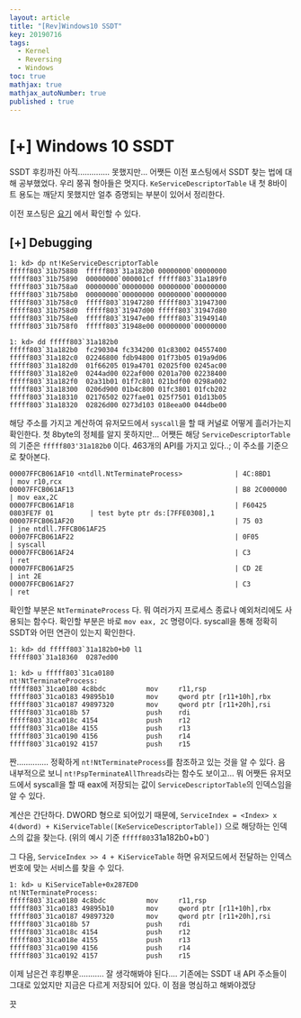 ```yaml
---
layout: article
title: "[Rev]Windows10 SSDT"
key: 20190716
tags:
  - Kernel
  - Reversing
  - Windows
toc: true
mathjax: true
mathjax_autoNumber: true
published : true
---
```


# [+] Windows 10 SSDT

<!--more-->

SSDT 후킹까진 아직.............. 못했지만... 어쨋든 이전 포스팅에서 SSDT 찾는 법에 대해 공부했었다. 우리 쭝궈 형아들은 멋지다. `KeServiceDescriptorTable` 내 첫 8바이트 용도는 깨닫지 못했지만 얼추 증명되는 부분이 있어서 정리한다.

이전 포스팅은 <a href="https://shhoya.github.io/2019/06/03/WindowsK.html#-x64-ssdt">요기</a> 에서 확인할 수 있다.

## [+] Debugging

```
1: kd> dp nt!KeServiceDescriptorTable
fffff803`31b75880  fffff803`31a182b0 00000000`00000000
fffff803`31b75890  00000000`000001cf fffff803`31a189f0
fffff803`31b758a0  00000000`00000000 00000000`00000000
fffff803`31b758b0  00000000`00000000 00000000`00000000
fffff803`31b758c0  fffff803`31947280 fffff803`31947300
fffff803`31b758d0  fffff803`31947d00 fffff803`31947d80
fffff803`31b758e0  fffff803`31947e00 fffff803`31949140
fffff803`31b758f0  fffff803`31948e00 00000000`00000000

1: kd> dd fffff803`31a182b0
fffff803`31a182b0  fc290304 fc334200 01c83002 04557400
fffff803`31a182c0  02246800 fdb94800 01f73b05 019a9d06
fffff803`31a182d0  01f66205 019a4701 02025f00 0245ac00
fffff803`31a182e0  0244ad00 022af000 0201a700 02238400
fffff803`31a182f0  02a31b01 01f7c801 021bdf00 0298a002
fffff803`31a18300  0206d900 01b4c800 01fc3801 01fcb202
fffff803`31a18310  02176502 027fae01 025f7501 01d13b05
fffff803`31a18320  02826d00 0273d103 018eea00 044dbe00
```

해당 주소를 가지고 계산하여 유저모드에서 `syscall`을 할 때 커널로 어떻게 흘러가는지 확인한다.
첫 8byte의 정체를 알지 못하지만... 어쨋든 해당 `ServiceDescriptorTable`의 기준은 `fffff803'31a182b0` 이다. 463개의 API를 가지고 있다..; 이 주소를 기준으로 찾아본다.

```
00007FFCB061AF10 <ntdll.NtTerminateProcess>             | 4C:8BD1                    | mov r10,rcx
00007FFCB061AF13                                        | B8 2C000000                | mov eax,2C
00007FFCB061AF18                                        | F60425 0803FE7F 01         | test byte ptr ds:[7FFE0308],1
00007FFCB061AF20                                        | 75 03                      | jne ntdll.7FFCB061AF25
00007FFCB061AF22                                        | 0F05                       | syscall
00007FFCB061AF24                                        | C3                         | ret
00007FFCB061AF25                                        | CD 2E                      | int 2E
00007FFCB061AF27                                        | C3                         | ret
```

확인할 부분은 `NtTerminateProcess` 다. 뭐 여러가지 프로세스 종료나 예외처리에도 사용되는 함수다.
확인할 부분은 바로 `mov eax, 2C` 명령이다. syscall을 통해 정확히 SSDT와 어떤 연관이 있는지 확인한다.

```
1: kd> dd fffff803`31a182b0+b0 l1
fffff803`31a18360  0287ed00

1: kd> u fffff803`31ca0180
nt!NtTerminateProcess:
fffff803`31ca0180 4c8bdc          mov     r11,rsp
fffff803`31ca0183 49895b10        mov     qword ptr [r11+10h],rbx
fffff803`31ca0187 49897320        mov     qword ptr [r11+20h],rsi
fffff803`31ca018b 57              push    rdi
fffff803`31ca018c 4154            push    r12
fffff803`31ca018e 4155            push    r13
fffff803`31ca0190 4156            push    r14
fffff803`31ca0192 4157            push    r15
```

짠.............. 정확하게 `nt!NtTerminateProcess`를 참조하고 있는 것을 알 수 있다. 음 내부적으로 보니 `nt!PspTerminateAllThreads`라는 함수도 보이고... 뭐 어쨋든 유저모드에서 syscall을 할 때 eax에 저장되는 값이 `ServiceDescriptorTable`의 인덱스임을 알 수 있다.

계산은 간단하다. DWORD 형으로 되어있기 때문에, `ServiceIndex = <Index> x 4(dword) + KiServiceTable([KeServiceDescriptorTable])` 으로 해당하는 인덱스의 값을 찾는다. (위의 예시 기준 `fffff803`31a182b0+b0`)

그 다음, `ServiceIndex >> 4 + KiServiceTable`  하면 유저모드에서 전달하는 인덱스 번호에 맞는 서비스를 찾을 수 있다.

```
1: kd> u KiServiceTable+0x287ED0
nt!NtTerminateProcess:
fffff803`31ca0180 4c8bdc          mov     r11,rsp
fffff803`31ca0183 49895b10        mov     qword ptr [r11+10h],rbx
fffff803`31ca0187 49897320        mov     qword ptr [r11+20h],rsi
fffff803`31ca018b 57              push    rdi
fffff803`31ca018c 4154            push    r12
fffff803`31ca018e 4155            push    r13
fffff803`31ca0190 4156            push    r14
fffff803`31ca0192 4157            push    r15
```

이제 남은건 후킹뿌운...........  잘 생각해봐야 된다.... 기존에는 SSDT 내 API 주소들이 그대로 있었지만 지금은 다르게 저장되어 있다. 이 점을 명심하고 해봐야겠당



끗